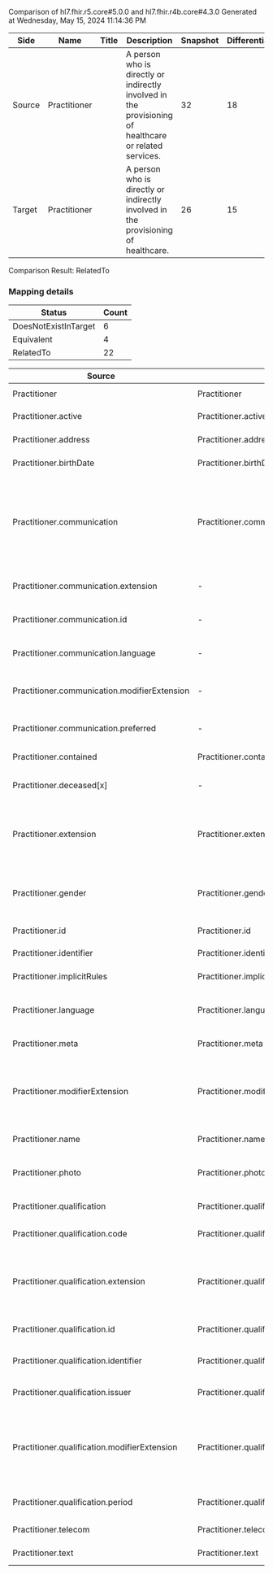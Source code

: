 Comparison of hl7.fhir.r5.core#5.0.0 and hl7.fhir.r4b.core#4.3.0
Generated at Wednesday, May 15, 2024 11:14:36 PM

| Side | Name | Title | Description | Snapshot | Differential |
| --- | --- | --- | --- | --- | --- |
| Source | Practitioner |  | A person who is directly or indirectly involved in the provisioning of healthcare or related services. | 32 | 18 |
| Target | Practitioner |  | A person who is directly or indirectly involved in the provisioning of healthcare. | 26 | 15 |


Comparison Result: RelatedTo


### Mapping details

| Status | Count |
| ------ | ----- |
DoesNotExistInTarget | 6 |
Equivalent | 4 |
RelatedTo | 22 |


| Source | Target | Status | Message |
| ------ | ------ | ------ | ------- |
| Practitioner | Practitioner | Equivalent | R5 `Practitioner` maps as Equivalent to R4B `Practitioner` |
| Practitioner.active | Practitioner.active | Equivalent | R5 `Practitioner.active` maps as Equivalent to R4B `Practitioner.active` |
| Practitioner.address | Practitioner.address | Equivalent | R5 `Practitioner.address` maps as Equivalent to R4B `Practitioner.address` |
| Practitioner.birthDate | Practitioner.birthDate | Equivalent | R5 `Practitioner.birthDate` maps as Equivalent to R4B `Practitioner.birthDate` |
| Practitioner.communication | Practitioner.communication | RelatedTo | R5 `Practitioner.communication` maps as RelatedTo to R4B `Practitioner.communication` - communication added a binding requirement - Preferred http://hl7.org/fhir/ValueSet/languages; communication has change due to type change: R5 communication BackboneElement has no equivalent or mapped type in R4B communication |
| Practitioner.communication.extension | - | DoesNotExistInTarget | R5 `Practitioner.communication.extension` does not appear in the target and has no mapping for `Practitioner`. |
| Practitioner.communication.id | - | DoesNotExistInTarget | R5 `Practitioner.communication.id` does not appear in the target and has no mapping for `Practitioner`. |
| Practitioner.communication.language | - | DoesNotExistInTarget | R5 `Practitioner.communication.language` does not appear in the target and has no mapping for `Practitioner`. |
| Practitioner.communication.modifierExtension | - | DoesNotExistInTarget | R5 `Practitioner.communication.modifierExtension` does not appear in the target and has no mapping for `Practitioner`. |
| Practitioner.communication.preferred | - | DoesNotExistInTarget | R5 `Practitioner.communication.preferred` does not appear in the target and has no mapping for `Practitioner`. |
| Practitioner.contained | Practitioner.contained | Equivalent | R5 `Practitioner.contained` maps as Equivalent to R4B `Practitioner.contained` |
| Practitioner.deceased[x] | - | DoesNotExistInTarget | R5 `Practitioner.deceased[x]` does not appear in the target and has no mapping for `Practitioner`. |
| Practitioner.extension | Practitioner.extension | SourceIsBroaderThanTarget | R5 `Practitioner.extension` maps as SourceIsBroaderThanTarget to R4B `Practitioner.extension` - extension has change due to type change: R5 `extension` `Extension` maps as SourceIsBroaderThanTarget for R4B `extension` |
| Practitioner.gender | Practitioner.gender | Equivalent | R5 `Practitioner.gender` maps as Equivalent to R4B `Practitioner.gender` - gender has compatible required binding for code type: http://hl7.org/fhir/ValueSet/administrative-gender|5.0.0 and http://hl7.org/fhir/ValueSet/administrative-gender|4.3.0 (Equivalent) |
| Practitioner.id | Practitioner.id | Equivalent | R5 `Practitioner.id` maps as Equivalent to R4B `Practitioner.id` |
| Practitioner.identifier | Practitioner.identifier | Equivalent | R5 `Practitioner.identifier` maps as Equivalent to R4B `Practitioner.identifier` |
| Practitioner.implicitRules | Practitioner.implicitRules | Equivalent | R5 `Practitioner.implicitRules` maps as Equivalent to R4B `Practitioner.implicitRules` |
| Practitioner.language | Practitioner.language | RelatedTo | R5 `Practitioner.language` maps as RelatedTo to R4B `Practitioner.language` - language changed the binding strength from Required to Preferred |
| Practitioner.meta | Practitioner.meta | Equivalent | R5 `Practitioner.meta` maps as Equivalent to R4B `Practitioner.meta` |
| Practitioner.modifierExtension | Practitioner.modifierExtension | SourceIsBroaderThanTarget | R5 `Practitioner.modifierExtension` maps as SourceIsBroaderThanTarget to R4B `Practitioner.modifierExtension` - modifierExtension has change due to type change: R5 `modifierExtension` `Extension` maps as SourceIsBroaderThanTarget for R4B `modifierExtension` |
| Practitioner.name | Practitioner.name | Equivalent | R5 `Practitioner.name` maps as Equivalent to R4B `Practitioner.name` |
| Practitioner.photo | Practitioner.photo | RelatedTo | R5 `Practitioner.photo` maps as RelatedTo to R4B `Practitioner.photo` - photo has change due to type change: R5 `photo` `Attachment` maps as RelatedTo for R4B `photo` |
| Practitioner.qualification | Practitioner.qualification | Equivalent | R5 `Practitioner.qualification` maps as Equivalent to R4B `Practitioner.qualification` |
| Practitioner.qualification.code | Practitioner.qualification.code | Equivalent | R5 `Practitioner.qualification.code` maps as Equivalent to R4B `Practitioner.qualification.code` |
| Practitioner.qualification.extension | Practitioner.qualification.extension | SourceIsBroaderThanTarget | R5 `Practitioner.qualification.extension` maps as SourceIsBroaderThanTarget to R4B `Practitioner.qualification.extension` - extension has change due to type change: R5 `extension` `Extension` maps as SourceIsBroaderThanTarget for R4B `extension` |
| Practitioner.qualification.id | Practitioner.qualification.id | Equivalent | R5 `Practitioner.qualification.id` maps as Equivalent to R4B `Practitioner.qualification.id` |
| Practitioner.qualification.identifier | Practitioner.qualification.identifier | Equivalent | R5 `Practitioner.qualification.identifier` maps as Equivalent to R4B `Practitioner.qualification.identifier` |
| Practitioner.qualification.issuer | Practitioner.qualification.issuer | Equivalent | R5 `Practitioner.qualification.issuer` maps as Equivalent to R4B `Practitioner.qualification.issuer` |
| Practitioner.qualification.modifierExtension | Practitioner.qualification.modifierExtension | SourceIsBroaderThanTarget | R5 `Practitioner.qualification.modifierExtension` maps as SourceIsBroaderThanTarget to R4B `Practitioner.qualification.modifierExtension` - modifierExtension has change due to type change: R5 `modifierExtension` `Extension` maps as SourceIsBroaderThanTarget for R4B `modifierExtension` |
| Practitioner.qualification.period | Practitioner.qualification.period | Equivalent | R5 `Practitioner.qualification.period` maps as Equivalent to R4B `Practitioner.qualification.period` |
| Practitioner.telecom | Practitioner.telecom | Equivalent | R5 `Practitioner.telecom` maps as Equivalent to R4B `Practitioner.telecom` |
| Practitioner.text | Practitioner.text | Equivalent | R5 `Practitioner.text` maps as Equivalent to R4B `Practitioner.text` |

